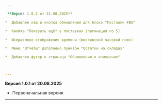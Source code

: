 ---
 **Версия 1.0.2 от 21.08.2025**
*  Добавлен кэш и кнопка обновления для блока "Поставки FBS"
*  Кнопка "Показать ещё" в поставках (пагинация по 5)
*  Исправлено отображение времени (московский часовой пояс)
*  Меню "Отчёты" дополнено пунктом "Остатки на складах"
*  Добавлен футер и страница "Обновления и изменения"

---
**Версия 1.0.1 от 20.08.2025**

*  Первоначальная версия

---